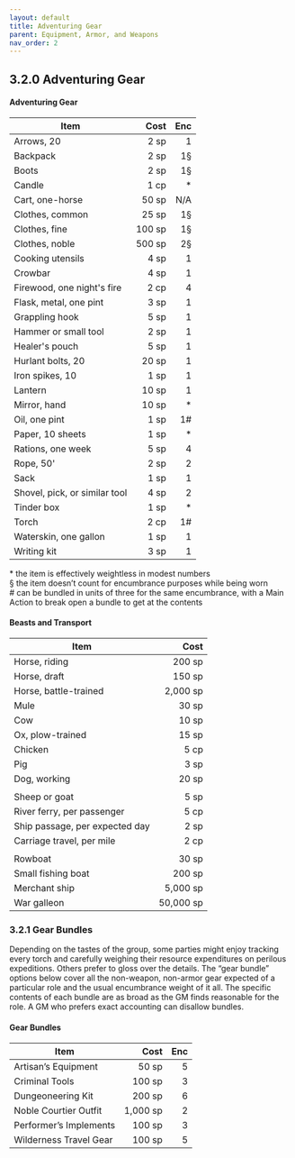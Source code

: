 ```yaml
---
layout: default
title: Adventuring Gear
parent: Equipment, Armor, and Weapons
nav_order: 2
---
```


## 3.2.0 Adventuring Gear

#### Adventuring Gear

| Item                          |   Cost | Enc |
| ----------------------------- | -----: | --: |
| Arrows, 20                    |   2 sp |   1 |
| Backpack                      |   2 sp |  1§ |
| Boots                         |   2 sp |  1§ |
| Candle                        |   1 cp |  \* |
| Cart, one-horse               |  50 sp | N/A |
| Clothes, common               |  25 sp |  1§ |
| Clothes, fine                 | 100 sp |  1§ |
| Clothes, noble                | 500 sp |  2§ |
| Cooking utensils              |   4 sp |   1 |
| Crowbar                       |   4 sp |   1 |
| Firewood, one night's fire    |   2 cp |   4 |
| Flask, metal, one pint        |   3 sp |   1 |
| Grappling hook                |   5 sp |   1 |
| Hammer or small tool          |   2 sp |   1 |
| Healer's pouch                |   5 sp |   1 |
| Hurlant bolts, 20             |  20 sp |   1 |
| Iron spikes, 10               |   1 sp |   1 |
| Lantern                       |  10 sp |   1 |
| Mirror, hand                  |  10 sp |  \* |
| Oil, one pint                 |   1 sp |  1# |
| Paper, 10 sheets              |   1 sp |  \* |
| Rations, one week             |   5 sp |   4 |
| Rope, 50'                     |   2 sp |   2 |
| Sack                          |   1 sp |   1 |
| Shovel, pick, or similar tool |   4 sp |   2 |
| Tinder box                    |   1 sp |  \* |
| Torch                         |   2 cp |  1# |
| Waterskin, one gallon         |   1 sp |   1 |
| Writing kit                   |   3 sp |   1 |

\* the item is effectively weightless in modest numbers<br>
§ the item doesn’t count for encumbrance purposes while being worn<br>
\# can be bundled in units of three for the same encumbrance, with a Main Action to break open a bundle to get at the contents

#### Beasts and Transport

| Item                           |      Cost |
| ------------------------------ | --------: |
| Horse, riding                  |    200 sp |
| Horse, draft                   |    150 sp |
| Horse, battle-trained          |  2,000 sp |
| Mule                           |     30 sp |
| Cow                            |     10 sp |
| Ox, plow-trained               |     15 sp |
| Chicken                        |      5 cp |
| Pig                            |      3 sp |
| Dog, working                   |     20 sp |
|                                |           |
| Sheep or goat                  |      5 sp |
| River ferry, per passenger     |      5 cp |
| Ship passage, per expected day |      2 sp |
| Carriage travel, per mile      |      2 cp |
|                                |           |
| Rowboat                        |     30 sp |
| Small fishing boat             |    200 sp |
| Merchant ship                  |  5,000 sp |
| War galleon                    | 50,000 sp |

### 3.2.1 Gear Bundles

Depending on the tastes of the group, some parties might enjoy tracking every torch and carefully weighing their resource expenditures on perilous expeditions.
Others prefer to gloss over the details.
The “gear bundle” options below cover all the non-weapon, non-armor gear expected of a particular role and the usual encumbrance weight of it all.
The specific contents of each bundle are as broad as the GM finds reasonable for the role.
A GM who prefers exact accounting can disallow bundles.

#### Gear Bundles

| Item                   |     Cost | Enc |
| ---------------------- | -------: | --: |
| Artisan’s Equipment    |    50 sp |   5 |
| Criminal Tools         |   100 sp |   3 |
| Dungeoneering Kit      |   200 sp |   6 |
| Noble Courtier Outfit  | 1,000 sp |   2 |
| Performer’s Implements |   100 sp |   3 |
| Wilderness Travel Gear |   100 sp |   5 |
